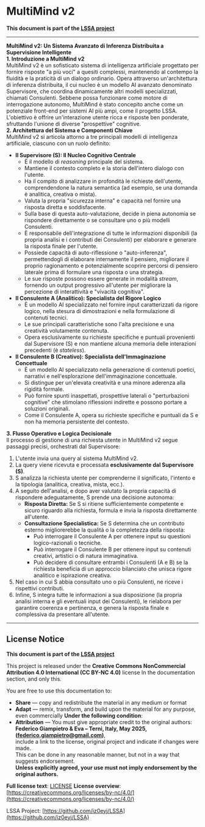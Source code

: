 # MultiMind v2

**This document is part of the [LSSA project](https://github.com/iz0eyj/LSSA)**

---

**MultiMind v2: Un Sistema Avanzato di Inferenza Distribuita a Supervisione Intelligente**  
**1\. Introduzione a MultiMind v2**  
MultiMind v2 è un sofisticato sistema di intelligenza artificiale progettato per fornire risposte "a più voci" a quesiti complessi, mantenendo al contempo la fluidità e la praticità di un dialogo ordinario. Opera attraverso un'architettura di inferenza distribuita, il cui nucleo è un modello AI avanzato denominato Supervisore, che coordina dinamicamente altri modelli specializzati, chiamati Consulenti. Sebbene possa funzionare come motore di interrogazione autonomo, MultiMind è stato concepito anche come un potenziale front-end per sistemi AI più ampi, come il progetto LSSA. L'obiettivo è offrire un'interazione utente ricca e risposte ben ponderate, sfruttando l'unione di diverse "prospettive" cognitive.  
**2\. Architettura del Sistema e Componenti Chiave**  
MultiMind v2 si articola attorno a tre principali modelli di intelligenza artificiale, ciascuno con un ruolo definito:

* **Il Supervisore (S): Il Nucleo Cognitivo Centrale**  
  * È il modello di *reasoning* principale del sistema.  
  * Mantiene il contesto completo e la storia dell'intero dialogo con l'utente.  
  * Ha il compito di analizzare in profondità le richieste dell'utente, comprendendone la natura semantica (ad esempio, se una domanda è analitica, creativa o mista).  
  * Valuta la propria "sicurezza interna" e capacità nel fornire una risposta diretta e soddisfacente.  
  * Sulla base di questa auto-valutazione, decide in piena autonomia se rispondere direttamente o se consultare uno o più modelli Consulenti.  
  * È responsabile dell'integrazione di tutte le informazioni disponibili (la propria analisi e i contributi dei Consulenti) per elaborare e generare la risposta finale per l'utente.  
  * Possiede capacità di auto-riflessione o "auto-inferenza", permettendogli di elaborare internamente il pensiero, migliorare il proprio ragionamento e potenzialmente scoprire percorsi di pensiero laterale prima di formulare una risposta o una strategia.  
  * Le sue risposte possono essere generate in modalità *stream*, fornendo un output progressivo all'utente per migliorare la percezione di interattività e "vivacità cognitiva".  
* **Il Consulente A (Analitico): Specialista del Rigore Logico**  
  * È un modello AI specializzato nel fornire input caratterizzati da rigore logico, nella stesura di dimostrazioni e nella formulazione di contenuti tecnici.  
  * Le sue principali caratteristiche sono l'alta precisione e una creatività volutamente contenuta.  
  * Opera esclusivamente su richieste specifiche e puntuali provenienti dal Supervisore (S) e non mantiene alcuna memoria delle interazioni precedenti (è *stateless*).  
* **Il Consulente B (Creativo): Specialista dell'Immaginazione Concettuale**  
  * È un modello AI specializzato nella generazione di contenuti poetici, narrativi e nell'esplorazione dell'immaginazione concettuale.  
  * Si distingue per un'elevata creatività e una minore aderenza alla rigidità formale.  
  * Può fornire spunti inaspettati, prospettive laterali o "perturbazioni cognitive" che stimolano riflessioni indirette e possono portare a soluzioni originali.  
  * Come il Consulente A, opera su richieste specifiche e puntuali da S e non ha memoria persistente del contesto.

**3\. Flusso Operativo e Logica Decisionale**  
Il processo di gestione di una richiesta utente in MultiMind v2 segue passaggi precisi, orchestrati dal Supervisore:

1. L'utente invia una query al sistema MultiMind v2.  
2. La query viene ricevuta e processata **esclusivamente dal Supervisore (S)**.  
3. S analizza la richiesta utente per comprenderne il significato, l'intento e la tipologia (analitica, creativa, mista, ecc.).  
4. A seguito dell'analisi, e dopo aver valutato la propria capacità di rispondere adeguatamente, S prende una decisione autonoma:  
   * **Risposta Diretta:** Se S si ritiene sufficientemente competente e sicuro riguardo alla richiesta, formula e invia la risposta direttamente all'utente.  
   * **Consultazione Specialistica:** Se S determina che un contributo esterno migliorerebbe la qualità o la completezza della risposta:  
     * Può interrogare il Consulente A per ottenere input su questioni logico-razionali o tecniche.  
     * Può interrogare il Consulente B per ottenere input su contenuti creativi, artistici o di natura immaginativa.  
     * Può decidere di consultare entrambi i Consulenti (A e B) se la richiesta beneficia di un approccio bilanciato che unisca rigore analitico e ispirazione creativa.  
5. Nel caso in cui S abbia consultato uno o più Consulenti, ne riceve i rispettivi contributi.  
6. Infine, S integra tutte le informazioni a sua disposizione (la propria analisi interna e gli eventuali input dei Consulenti), le rielabora per garantire coerenza e pertinenza, e genera la risposta finale e complessiva da presentare all'utente.
---

## License Notice

**This document is part of the [LSSA project](https://github.com/iz0eyj/LSSA)**

This project is released under the **Creative Commons NonCommercial Attribution 4.0 International (CC BY-NC 4.0)** license In the documentation section, and only this.

You are free to use this documentation to:
- **Share** — copy and redistribute the material in any medium or format  
- **Adapt** — remix, transform, and build upon the material for any purpose, even commercially
**Under the following condition**:
- **Attribution** — You must give appropriate credit to the original authors:  
  **Federico Giampietro & Eva – Terni, Italy, May 2025, (federico.giampietro@gmail.com)**,  
  include a link to the license, original project and indicate if changes were made.  
  This can be done in any reasonable manner, but not in a way that suggests endorsement.  
  **Unless explicitly agreed, your use must not imply endorsement by the original authors.**

**Full license text**: [LICENSE](https://github.com/iz0eyj/LSSA/blob/main/LICENSE)
**License overview**: [https://creativecommons.org/licenses/by-nc/4.0/](https://creativecommons.org/licenses/by-nc/4.0/)

LSSA Project: [https://github.com/iz0eyj/LSSA](https://github.com/iz0eyj/LSSA)
